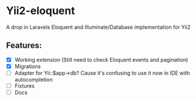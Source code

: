 # Yii2-eloquent
A drop in Laravels Eloquent and Illuminate/Database implementation for Yii2

## Features: ##
- [x] Working extension (Still need to check Eloquent events and pagination)
- [x] Migrations
- [ ] Adapter for Yii::$app->db? Cause it's confusing to use it now in IDE with autocompletion
- [ ] Fixtures
- [ ] Docs
